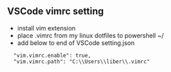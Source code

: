 ## VSCode vimrc setting
- install vim extension
- place .vimrc from my linux dotfiles to powershell ~/
- add below to end of VSCode setting.json
```
  "vim.vimrc.enable": true,
  "vim.vimrc.path": "C:\\Users\\liber\\.vimrc"
```

